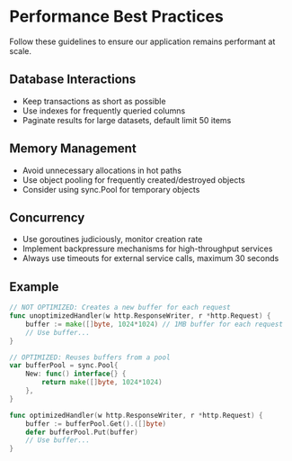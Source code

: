 # Performance Best Practices

Follow these guidelines to ensure our application remains performant at scale.

## Database Interactions

- Keep transactions as short as possible
- Use indexes for frequently queried columns
- Paginate results for large datasets, default limit 50 items

## Memory Management

- Avoid unnecessary allocations in hot paths
- Use object pooling for frequently created/destroyed objects
- Consider using sync.Pool for temporary objects

## Concurrency

- Use goroutines judiciously, monitor creation rate
- Implement backpressure mechanisms for high-throughput services
- Always use timeouts for external service calls, maximum 30 seconds

## Example

```go
// NOT OPTIMIZED: Creates a new buffer for each request
func unoptimizedHandler(w http.ResponseWriter, r *http.Request) {
    buffer := make([]byte, 1024*1024) // 1MB buffer for each request
    // Use buffer...
}

// OPTIMIZED: Reuses buffers from a pool
var bufferPool = sync.Pool{
    New: func() interface{} {
        return make([]byte, 1024*1024)
    },
}

func optimizedHandler(w http.ResponseWriter, r *http.Request) {
    buffer := bufferPool.Get().([]byte)
    defer bufferPool.Put(buffer)
    // Use buffer...
}
``` 